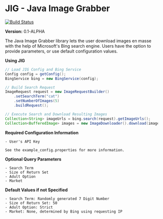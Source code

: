 JIG - Java Image Grabber
==================

[![Build Status](https://travis-ci.org/twbarber/jig.svg?branch=master)](https://travis-ci.org/twbarber/jig)

**Version:** 0.1-ALPHA

The Java Image Grabber library lets the user download images en masse with the help of
Microsoft's Bing search engine. Users have the option to provide parameters, or use 
default configuration values.

**Using JIG**

```java
// Load JIG Config and Bing Service
Config config = getConfig();
BingService bing = new BingService(config);

// Build Search Request
ImageRequest request = new ImageRequestBuilder()
    .setSearchTerm("cat")
    .setNumberOfImages(5)
    .buildRequest();

// Execute Search and Download Resulting Images
Collection<String> imageUrls = bing.search(request).getImageUrls();
Collection<BufferedImage> images = new ImageDownloader().download(imageUrls);
```

**Required Configuration Information**

    - User's API Key

    See the example_config.properties for more information.

**Optional Query Parameters**

    - Search Term
    - Size of Return Set
    - Adult Option
    - Market

**Default Values if not Specified**

    - Search Term: Randomly generated 7 Digit Number
    - Size of Return Set: 50
    - Adult Option: Strict
    - Market: None, determined by Bing using requesting IP